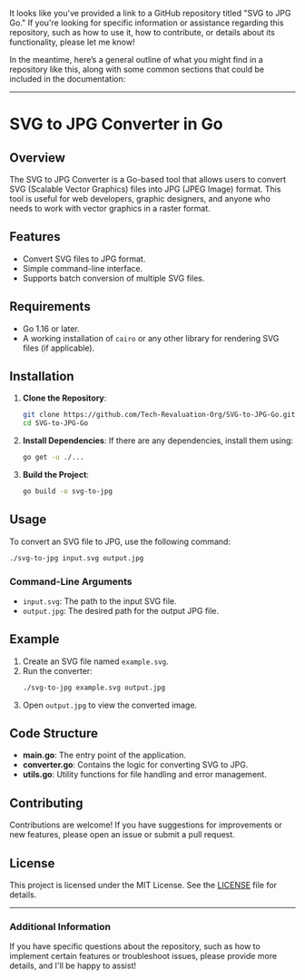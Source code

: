 It looks like you've provided a link to a GitHub repository titled "SVG to JPG Go." If you're looking for specific information or assistance regarding this repository, such as how to use it, how to contribute, or details about its functionality, please let me know! 

In the meantime, here’s a general outline of what you might find in a repository like this, along with some common sections that could be included in the documentation:

---

# SVG to JPG Converter in Go

## Overview
The SVG to JPG Converter is a Go-based tool that allows users to convert SVG (Scalable Vector Graphics) files into JPG (JPEG Image) format. This tool is useful for web developers, graphic designers, and anyone who needs to work with vector graphics in a raster format.

## Features
- Convert SVG files to JPG format.
- Simple command-line interface.
- Supports batch conversion of multiple SVG files.

## Requirements
- Go 1.16 or later.
- A working installation of `cairo` or any other library for rendering SVG files (if applicable).

## Installation
1. **Clone the Repository**:
   ```bash
   git clone https://github.com/Tech-Revaluation-Org/SVG-to-JPG-Go.git
   cd SVG-to-JPG-Go
   ```

2. **Install Dependencies**:
   If there are any dependencies, install them using:
   ```bash
   go get -u ./...
   ```

3. **Build the Project**:
   ```bash
   go build -o svg-to-jpg
   ```

## Usage
To convert an SVG file to JPG, use the following command:

```bash
./svg-to-jpg input.svg output.jpg
```

### Command-Line Arguments
- `input.svg`: The path to the input SVG file.
- `output.jpg`: The desired path for the output JPG file.

## Example
1. Create an SVG file named `example.svg`.
2. Run the converter:
   ```bash
   ./svg-to-jpg example.svg output.jpg
   ```
3. Open `output.jpg` to view the converted image.

## Code Structure
- **main.go**: The entry point of the application.
- **converter.go**: Contains the logic for converting SVG to JPG.
- **utils.go**: Utility functions for file handling and error management.

## Contributing
Contributions are welcome! If you have suggestions for improvements or new features, please open an issue or submit a pull request.

## License
This project is licensed under the MIT License. See the [LICENSE](LICENSE) file for details.

---

### Additional Information
If you have specific questions about the repository, such as how to implement certain features or troubleshoot issues, please provide more details, and I'll be happy to assist!
